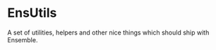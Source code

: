 EnsUtils
========

A set of utilities, helpers and other nice things which should
ship with Ensemble.

